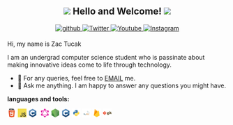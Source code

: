<h2 align="center"><img src="https://media.giphy.com/media/hvRJCLFzcasrR4ia7z/giphy.gif" width="25px"> Hello and Welcome! <img src="https://media.giphy.com/media/hvRJCLFzcasrR4ia7z/giphy.gif" width="25px"></h2> 

<!--Github Link-->
<p align="center">
<a href="https://github.com/tucaza555" target="_blank">
<img src=https://img.shields.io/badge/-GitHub-333?logo=github&logoColor=white&style=for-the-badge alt=github style="margin-bottom: 5px; height: 30px;" />
</a>
  
<!--Twitter Link--> 
<a href="https://github.com/tucaza555" target="_blank">
<img src=https://img.shields.io/badge/-Twitter-00acee?logo=twitter&logoColor=white&style=for-the-badge alt=Twitter style="margin-bottom: 5px; height: 30px;" />
</a>
 
<!--Youtube Link-->
<a href="https://github.com/tucaza555" target="_blank">
<img src=https://img.shields.io/badge/-Youtube-FF0000?logo=YouTube&logoColor=white&style=flat-square alt=Youtube style="margin-bottom: 5px; height: 30px;" />
</a>
  
<!--Instagram Link-->
<a href="https://github.com/tucaza555" target="_blank">
<img src=https://img.shields.io/badge/-instagram-E4405F?logo=instagram&logoColor=white&style=flat-square alt=Instagram style="margin-bottom: 5px; height: 30px;" />
</a>

<br />

Hi, my name is Zac Tucak
  
  I am an undergrad computer science student who is passinate about making innovative ideas come to life through technology.

  
- 💼 For any queries, feel free to [EMAIL](mailto:tucaza555@gmail.com) me.
- 💬 Ask me anything. I am happy to answer any questions you might have.

**languages and tools:**  

<code><img height="20" src="https://raw.githubusercontent.com/github/explore/80688e429a7d4ef2fca1e82350fe8e3517d3494d/topics/html/html.png"></code>
<code><img height="20" src="https://raw.githubusercontent.com/github/explore/80688e429a7d4ef2fca1e82350fe8e3517d3494d/topics/javascript/javascript.png"></code>
<code><img height="20" src="https://raw.githubusercontent.com/github/explore/80688e429a7d4ef2fca1e82350fe8e3517d3494d/topics/cpp/cpp.png"></code>
<code><img height="20" src=""></code>
<code><img height="20" src="https://raw.githubusercontent.com/github/explore/5c058a388828bb5fde0bcafd4bc867b5bb3f26f3/topics/graphql/graphql.png"></code>
<code><img height="20" src="https://raw.githubusercontent.com/github/explore/80688e429a7d4ef2fca1e82350fe8e3517d3494d/topics/nodejs/nodejs.png"></code>
<code><img height="20" src="https://raw.githubusercontent.com/github/explore/80688e429a7d4ef2fca1e82350fe8e3517d3494d/topics/cpp/cpp.png"></code>
<code><img height="20" src="https://raw.githubusercontent.com/github/explore/80688e429a7d4ef2fca1e82350fe8e3517d3494d/topics/python/python.png"></code>
<code><img height="20" src="https://raw.githubusercontent.com/github/explore/80688e429a7d4ef2fca1e82350fe8e3517d3494d/topics/mysql/mysql.png"></code>
<code><img height="20" src="https://raw.githubusercontent.com/github/explore/80688e429a7d4ef2fca1e82350fe8e3517d3494d/topics/firebase/firebase.png"></code>
<code><img height="20" src="https://raw.githubusercontent.com/github/explore/80688e429a7d4ef2fca1e82350fe8e3517d3494d/topics/git/git.png"></code>

